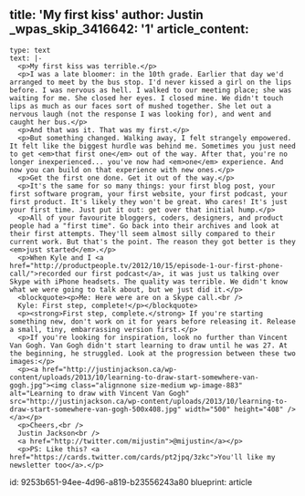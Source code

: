 title: 'My first kiss'
author: Justin
_wpas_skip_3416642: '1'
article_content:
  -
    type: text
    text: |-
      <p>My first kiss was terrible.</p>
      <p>I was a late bloomer: in the 10th grade. Earlier that day we'd arranged to meet by the bus stop. I'd never kissed a girl on the lips before. I was nervous as hell. I walked to our meeting place; she was waiting for me. She closed her eyes. I closed mine. We didn't touch lips as much as our faces sort of mushed together. She let out a nervous laugh (not the response I was looking for), and went and caught her bus.</p>
      <p>And that was it. That was my first.</p>
      <p>But something changed. Walking away, I felt strangely empowered. It felt like the biggest hurdle was behind me. Sometimes you just need to get <em>that first one</em> out of the way. After that, you're no longer inexperienced... you've now had <em>one</em> experience. And now you can build on that experience with new ones.</p>
      <p>Get the first one done. Get it out of the way.</p>
      <p>It's the same for so many things: your first blog post, your first software program, your first website, your first podcast, your first product. It's likely they won't be great. Who cares! It's just your first time. Just put it out: get over that initial hump.</p>
      <p>All of your favourite bloggers, coders, designers, and product people had a "first time". Go back into their archives and look at their first attempts. They'll seem almost silly compared to their current work. But that's the point. The reason they got better is they <em>just started</em>.</p>
      <p>When Kyle and I <a href="http://productpeople.tv/2012/10/15/episode-1-our-first-phone-call/">recorded our first podcast</a>, it was just us talking over Skype with iPhone headsets. The quality was terrible. We didn't know what we were going to talk about, but we just did it.</p>
      <blockquote><p>Me: Here were are on a Skype call.<br />
      Kyle: First step, complete!</p></blockquote>
      <p><strong>First step, complete.</strong> If you're starting something new, don't work on it for years before releasing it. Release a small, tiny, embarrassing version first.</p>
      <p>If you're looking for inspiration, look no further than Vincent Van Gogh. Van Gogh didn't start learning to draw until he was 27. At the beginning, he struggled. Look at the progression between these two images:</p>
      <p><a href="http://justinjackson.ca/wp-content/uploads/2013/10/learning-to-draw-start-somewhere-van-gogh.jpg"><img class="alignnone size-medium wp-image-883" alt="Learning to draw with Vincent Van Gogh" src="http://justinjackson.ca/wp-content/uploads/2013/10/learning-to-draw-start-somewhere-van-gogh-500x408.jpg" width="500" height="408" /></a></p>
      <p>Cheers,<br />
      Justin Jackson<br />
      <a href="http://twitter.com/mijustin">@mijustin</a></p>
      <p>PS: Like this? <a href="https://cards.twitter.com/cards/pt2jpq/3zkc">You'll like my newsletter too</a>.</p>
id: 9253b651-94ee-4d96-a819-b23556243a80
blueprint: article
